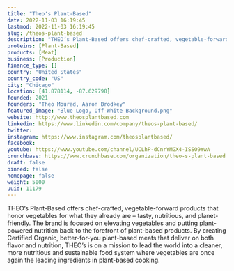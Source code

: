 ```yaml
---
title: "Theo's Plant-Based"
date: 2022-11-03 16:19:45
lastmod: 2022-11-03 16:19:45
slug: /theos-plant-based
description: "THEO’s Plant-Based offers chef-crafted, vegetable-forward products that honor vegetables for what they already are – tasty, nutritious, and planet-friendly. The brand is focused on elevating vegetables and putting plant-powered nutrition back to the forefront of plant-based products. By creating Certified Organic, better-for-you plant-based meats that deliver on both flavor and nutrition, THEO’s is on a mission to lead the world into a cleaner, more nutritious and sustainable food system where vegetables are once again the leading ingredients in plant-based cooking."
proteins: [Plant-Based]
products: [Meat]
business: [Production]
finance_type: []
country: "United States"
country_code: "US"
city: "Chicago"
location: [41.878114, -87.629798]
founded: 2021
founders: "Theo Mourad, Aaron Brodkey"
featured_image: "Blue Logo, Off-White Background.png"
website: http://www.theosplantbased.com
linkedin: https://www.linkedin.com/company/theos-plant-based/
twitter: 
instagram: https://www.instagram.com/theosplantbased/
facebook: 
youtube: https://www.youtube.com/channel/UCLhP-dCnrYMGX4-ISSO9YwA
crunchbase: https://www.crunchbase.com/organization/theo-s-plant-based
draft: false
pinned: false
homepage: false
weight: 5000
uuid: 11179
---
```

THEO’s Plant-Based offers chef-crafted, vegetable-forward products that honor vegetables for what they already are – tasty, nutritious, and planet-friendly. The brand is focused on elevating vegetables and putting plant-powered nutrition back to the forefront of plant-based products. By creating Certified Organic, better-for-you plant-based meats that deliver on both flavor and nutrition, THEO’s is on a mission to lead the world into a cleaner, more nutritious and sustainable food system where vegetables are once again the leading ingredients in plant-based cooking.

